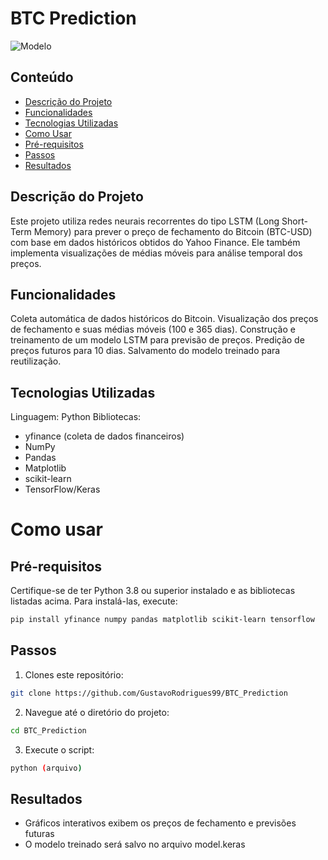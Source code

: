 # BTC Prediction
![Modelo](Image/Model_example.png)

## Conteúdo
- [Descrição do Projeto](##Descrição-do-Projeto)
- [Funcionalidades](##Funcionalidades)
- [Tecnologias Utilizadas](##Tecnologias-Utilizadas)
- [Como Usar](#Como-usar)
- [Pré-requisitos](##Pré-requisitos)
- [Passos](##Passos)
- [Resultados](##Resultados)

## Descrição do Projeto

Este projeto utiliza redes neurais recorrentes do tipo LSTM (Long Short-Term Memory) para prever o preço de fechamento do Bitcoin (BTC-USD) com base em dados históricos obtidos do Yahoo Finance. Ele também implementa visualizações de médias móveis para análise temporal dos preços.

## Funcionalidades

Coleta automática de dados históricos do Bitcoin.
Visualização dos preços de fechamento e suas médias móveis (100 e 365 dias).
Construção e treinamento de um modelo LSTM para previsão de preços.
Predição de preços futuros para 10 dias.
Salvamento do modelo treinado para reutilização.

## Tecnologias Utilizadas

Linguagem: Python
Bibliotecas:
- yfinance (coleta de dados financeiros)
- NumPy
- Pandas
- Matplotlib
- scikit-learn
- TensorFlow/Keras

# Como usar

## Pré-requisitos
Certifique-se de ter Python 3.8 ou superior instalado e as bibliotecas listadas acima. Para instalá-las, execute:

```bash
pip install yfinance numpy pandas matplotlib scikit-learn tensorflow
````

## Passos

1. Clones este repositório:
```bash
git clone https://github.com/GustavoRodrigues99/BTC_Prediction
```

2. Navegue até o diretório do projeto:
```bash
cd BTC_Prediction
```

3. Execute o script:
```bash
python (arquivo)
```

## Resultados
- Gráficos interativos exibem os preços de fechamento e previsões futuras
- O modelo treinado será salvo no arquivo model.keras

